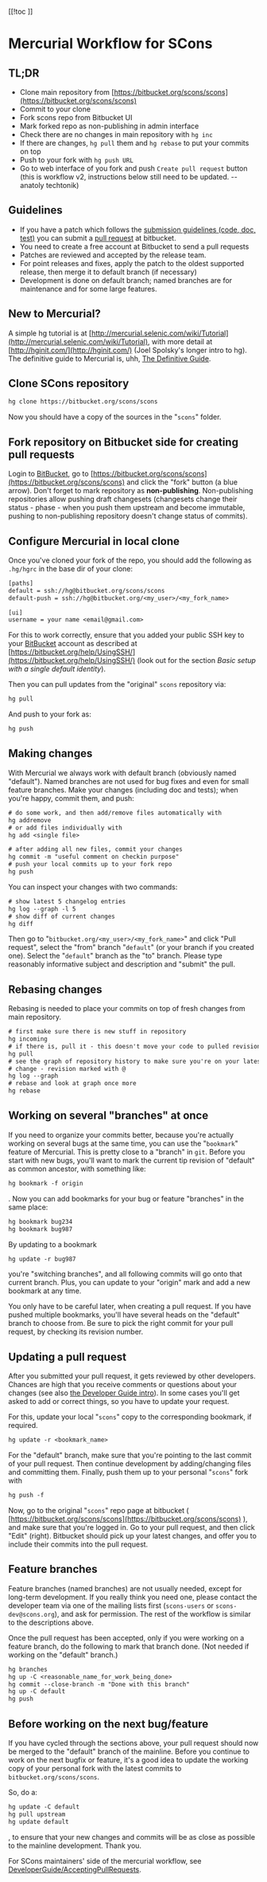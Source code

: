 
[[!toc ]] 


# Mercurial Workflow for SCons


## TL;DR

* Clone main repository from [https://bitbucket.org/scons/scons](https://bitbucket.org/scons/scons) 
* Commit to your clone 
* Fork scons repo from Bitbucket UI 
* Mark forked repo as non-publishing in admin interface 
* Check there are no changes in main repository with `hg inc` 
* If there are changes, `hg pull` them and `hg rebase` to put your commits on top 
* Push to your fork with `hg push URL` 
* Go to web interface of you fork and push `Create pull request` button 
(this is workflow v2, instructions below still need to be updated. --anatoly techtonik) 


## Guidelines

* If you have a patch which follows the [submission guidelines (code, doc, test)](http://www.scons.org/guidelines.php) you can submit a [pull request](https://bitbucket.org/scons/scons/pull-requests) at bitbucket. 
* You need to create a free account at Bitbucket to send a pull requests 
* Patches are reviewed and accepted by the release team. 
* For point releases and fixes, apply the patch to the oldest supported release, then merge it to default branch (if necessary) 
* Development is done on default branch; named branches are for maintenance and for some large features. 

## New to Mercurial?

A simple hg tutorial is at [http://mercurial.selenic.com/wiki/Tutorial](http://mercurial.selenic.com/wiki/Tutorial), with more detail at [http://hginit.com/](http://hginit.com/) (Joel Spolsky's longer intro to hg). The definitive guide to Mercurial is, uhh, [The Definitive Guide](http://hgbook.red-bean.com/). 


## Clone SCons repository


```txt
hg clone https://bitbucket.org/scons/scons
```
Now you should have a copy of the sources in the "`scons`" folder. 


## Fork repository on Bitbucket side for creating pull requests

Login to [BitBucket](https://bitbucket.org/), go to [https://bitbucket.org/scons/scons](https://bitbucket.org/scons/scons) and click the "fork" button (a blue arrow). Don't forget to mark repository as **non-publishing**. Non-publishing repositories allow pushing draft changesets (changesets change their status - phase - when you push them upstream and become immutable, pushing to non-publishing repository doesn't change status of commits). 


## Configure Mercurial in local clone

Once you've cloned your fork of the repo, you should add the following as `.hg/hgrc` in the base dir of your clone: 


```txt
[paths]
default = ssh://hg@bitbucket.org/scons/scons
default-push = ssh://hg@bitbucket.org/<my_user>/<my_fork_name>

[ui]
username = your name <email@gmail.com>
```
For this to work correctly, ensure that you added your public SSH key to your [BitBucket](https://bitbucket.org) account as described at [https://bitbucket.org/help/UsingSSH/](https://bitbucket.org/help/UsingSSH/) (look out for the section _Basic setup with a single default identity_). 

Then you can pull updates from the "original" `scons` repository via: 
```txt
hg pull
```
And push to your fork as: 
```txt
hg push
```

## Making changes

With Mercurial we always work with default branch (obviously named "default"). Named branches are not used for bug fixes and even for small feature branches. Make your changes (including doc and tests); when you're happy, commit them, and push: 


```txt
# do some work, and then add/remove files automatically with
hg addremove
# or add files individually with
hg add <single file>

# after adding all new files, commit your changes
hg commit -m "useful comment on checkin purpose"
# push your local commits up to your fork repo
hg push
```
You can inspect your changes with two commands: 
```txt
# show latest 5 changelog entries
hg log --graph -l 5
# show diff of current changes
hg diff
```
Then go to "`bitbucket.org/<my_user>/<my_fork_name>`" and click "Pull request", select the "from" branch "`default`" (or your branch if you created one). Select the "`default`" branch as the "to" branch. Please type reasonably informative subject and description and "submit" the pull. 


## Rebasing changes

Rebasing is needed to place your commits on top of fresh changes from main repository. 
```txt
# first make sure there is new stuff in repository
hg incoming
# if there is, pull it - this doesn't move your code to pulled revision
hg pull
# see the graph of repository history to make sure you're on your latest
# change - revision marked with @
hg log --graph
# rebase and look at graph once more
hg rebase
```

## Working on several "branches" at once

If you need to organize your commits better, because you're actually working on several bugs at the same time, you can use the "`bookmark`" feature of Mercurial. This is pretty close to a "branch" in `git`. Before you start with new bugs, you'll want to mark the current tip revision of "default" as common ancestor, with something like: 


```txt
hg bookmark -f origin
```
. Now you can add bookmarks for your bug or feature "branches" in the same place: 


```txt
hg bookmark bug234
hg bookmark bug987
```
By updating to a bookmark 


```txt
hg update -r bug987
```
you're "switching branches", and all following commits will go onto that current branch. Plus, you can update to your "origin" mark and add a new bookmark at any time. 

You only have to be careful later, when creating a pull request. If you have pushed multiple bookmarks, you'll have several heads on the "default" branch to choose from. Be sure to pick the right commit for your pull request, by checking its revision number. 


## Updating a pull request

After you submitted your pull request, it gets reviewed by other developers. Chances are high that you receive comments or questions about your changes (see also [the Developer Guide intro](DeveloperGuide/Introduction)). In some cases you'll get asked to add or correct things, so you have to update your request. 

For this, update your local "`scons`" copy to the corresponding bookmark, if required. 


```txt
hg update -r <bookmark_name>
```
For the "default" branch, make sure that you're pointing to the last commit of your pull request. Then continue development by adding/changing files and committing them. Finally, push them up to your personal "`scons`" fork with 


```txt
hg push -f
```
Now, go to the original "`scons`" repo page at bitbucket ( [https://bitbucket.org/scons/scons](https://bitbucket.org/scons/scons) ), and make sure that you're logged in. Go to your pull request, and then click "Edit" (right). Bitbucket should pick up your latest changes, and offer you to include their commits into the pull request. 


## Feature branches

Feature branches (named branches) are not usually needed, except for long-term development. If you really think you need one, please contact the developer team via one of the mailing lists first (`scons-users` or `scons-dev@scons.org`), and ask for permission. The rest of the workflow is similar to the descriptions above. 

Once the pull request has been accepted, only if you were working on a feature branch, do the following to mark that branch done.  (Not needed if working on the "default" branch.) 


```txt
hg branches
hg up -C <reasonable_name_for_work_being_done>
hg commit --close-branch -m "Done with this branch"
hg up -C default
hg push
```

## Before working on the next bug/feature

If you have cycled through the sections above, your pull request should now be merged to the "default" branch of the mainline. Before you continue to work on the next bugfix or feature, it's a good idea to update the working copy of your personal fork with the latest commits to `bitbucket.org/scons/scons`. 

So, do a: 


```txt
hg update -C default
hg pull upstream
hg update default
```
, to ensure that your new changes and commits will be as close as possible to the mainline development. Thank you. 

For SCons maintainers' side of the mercurial workflow, see [DeveloperGuide/AcceptingPullRequests](DeveloperGuide/AcceptingPullRequests). 
